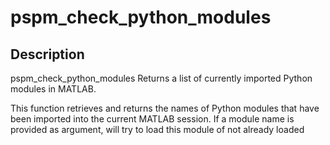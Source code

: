 # pspm_check_python_modules
## Description
pspm_check_python_modules Returns a list of currently imported Python modules in MATLAB.

This function retrieves and returns the names of Python modules that have been imported into the current MATLAB session. If a module name is provided as argument, will try to load this module of not already loaded

